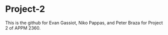 # Project-2

This is the github for Evan Gassiot, Niko Pappas, and Peter Braza for Project 2 of APPM 2360.